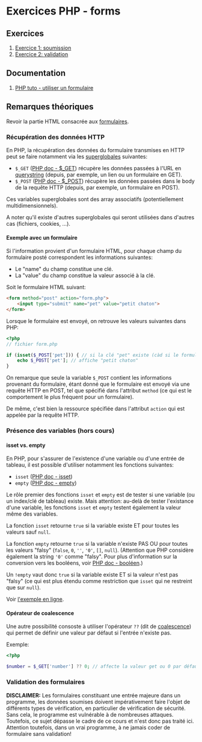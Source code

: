 # Exercices PHP - forms

## Exercices

 1. [Exercice 1: soumission](./ex1/)
 2. [Exercice 2: validation](./ex2/)

## Documentation

 1. [PHP tuto - utiliser un formulaire](https://www.php.net/manual/fr/tutorial.forms.php)

## Remarques théoriques

Revoir la partie HTML consacrée aux [formulaires](../../../exercices/html/ex7).

### Récupération des données HTTP

En PHP, la récupération des données du formulaire transmises en HTTP peut se faire notamment via les [superglobales](https://www.php.net/manual/fr/language.variables.superglobals.php) suivantes:

 - `$_GET` ([PHP doc - $_GET](https://www.php.net/manual/fr/reserved.variables.get.php)) récupère les données passées à l'URL en [querystring](https://en.wikipedia.org/wiki/Query_string) (depuis, par exemple, un lien ou un formulaire en GET).
 - `$_POST` ([PHP doc - $_POST](https://www.php.net/manual/fr/reserved.variables.post.php)) récupère les données passées dans le body de la requête HTTP (depuis, par exemple, un formulaire en POST).

 Ces variables superglobales sont des array associatifs (potentiellement multidimensionnels).

 A noter qu'il existe d'autres superglobales qui seront utilisées dans d'autres cas (fichiers, cookies, ...).

 #### Exemple avec un formulaire

 Si l'information provient d'un formulaire HTML, pour chaque champ du formulaire posté correspondent les informations suivantes:

  - Le "name" du champ constitue une clé.
  - La "value" du champ constitue la valeur associé à la clé.

Soit le formulaire HTML suivant:
```html
<form method="post" action="form.php">
    <input type="submit" name="pet" value="petit chaton">
</form>
```
Lorsque le formulaire est envoyé, on retrouve les valeurs suivantes dans PHP:
```php
<?php
// fichier form.php

if (isset($_POST['pet'])) { // si la clé "pet" existe (càd si le formulaire a été envoyé avec ce champ)
    echo $_POST['pet']; // affiche "petit chaton"
}
```

On remarque que seule la variable `$_POST` contient les informations provenant du formulaire, étant donné que le formulaire est envoyé via une requête HTTP en POST, tel que spécifié dans l'attribut `method` (ce qui est le comportement le plus fréquent pour un formulaire).

De même, c'est bien la ressource spécifiée dans l'attribut `action` qui est appelée par la requête HTTP.

### Présence des variables (hors cours)

#### isset vs. empty

En PHP, pour s'assurer de l'existence d'une variable ou d'une entrée de tableau, il est possible d'utiliser notamment les fonctions suivantes:

 - `isset` ([PHP doc - isset](https://www.php.net/manual/fr/function.isset.php)) 
 - `empty` ([PHP doc - empty](https://www.php.net/manual/fr/function.empty.php)) 

Le rôle premier des fonctions `isset` et `empty` est de tester si une variable (ou un index/clé de tableau) existe. Mais attention: au-delà de tester l'existance d'une variable, les fonctions `isset` et `empty` testent également la valeur même des variables.

La fonction `isset` retourne `true` si la variable existe ET pour toutes les valeurs sauf `null`.

La fonction `empty` retourne `true` si la variable n'existe PAS OU pour toutes les valeurs "falsy" (`false`, `0`, `''`, `'0'`, `[]`, `null`). (Attention que PHP considère également la string `'0'` comme "falsy". Pour plus d'information sur la conversion vers les booléens, voir [PHP doc - booléen](https://www.php.net/manual/fr/language.types.boolean.php).)

Un `!empty` vaut donc `true` si la variable existe ET si la valeur n'est pas "falsy" (ce qui est plus étendu comme restriction que `isset` qui ne restreint que sur `null`).

Voir [l'exemple en ligne](https://onlinephp.io/c/10a76).

#### Opérateur de coalescence

Une autre possibilité consoste à utiliser l'opérateur `??` (dit de [coalescence](https://www.php.net/manual/fr/language.operators.assignment.php)) qui permet de définir une valeur par défaut si l'entrée n'existe pas.

Exemple:

```php
<?php

$number = $_GET['number'] ?? 0; // affecte la valeur get ou 0 par défaut
```

### Validation des formulaires

**DISCLAIMER:** Les formulaires constituant une entrée majeure dans un programme, les données soumises doivent impérativement faire l'objet de différents types de vérification, en particulier de vérification de sécurité. Sans cela, le programme est vulnérable à de nombreuses attaques. Toutefois, ce sujet dépasse le cadre de ce cours et n'est donc pas traité ici. Attention toutefois, dans un vrai programme, à ne jamais coder de formulaire sans validation!
